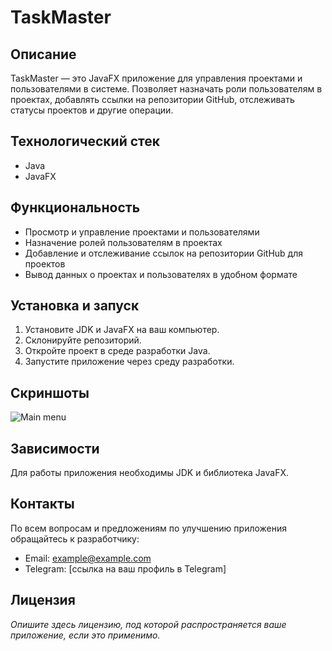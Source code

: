 # TaskMaster

## Описание
TaskMaster — это JavaFX приложение для управления проектами и пользователями в системе. Позволяет назначать роли пользователям в проектах, добавлять ссылки на репозитории GitHub, отслеживать статусы проектов и другие операции.

## Технологический стек
- Java
- JavaFX

## Функциональность
- Просмотр и управление проектами и пользователями
- Назначение ролей пользователям в проектах
- Добавление и отслеживание ссылок на репозитории GitHub для проектов
- Вывод данных о проектах и пользователях в удобном формате

## Установка и запуск
1. Установите JDK и JavaFX на ваш компьютер.
2. Склонируйте репозиторий.
3. Откройте проект в среде разработки Java.
4. Запустите приложение через среду разработки.

## Скриншоты
![Main menu](https://github.com/GoodieCore/TaskMaster/assets/138989332/7c5e074f-204c-4d68-b152-8988c5404f21)

## Зависимости
Для работы приложения необходимы JDK и библиотека JavaFX.

## Контакты
По всем вопросам и предложениям по улучшению приложения обращайтесь к разработчику:
- Email: example@example.com
- Telegram: [ссылка на ваш профиль в Telegram]

## Лицензия
*Опишите здесь лицензию, под которой распространяется ваше приложение, если это применимо.*
